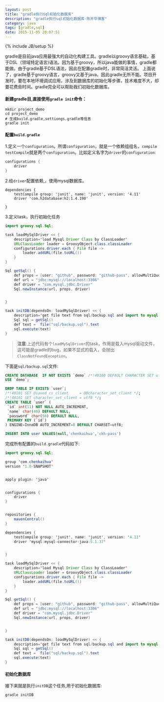 ```yaml
---
layout: post
title: "gradle执行sql初始化数据库"
description: "gradle执行sql初始化数据库-陈开华博客"
category: java
tags: [gradle,sql]
date: 2015-11-05 20:07:51
---
```

{% include JB/setup %}

gradle是目前java应用最强大的自动化构建工具。gradle以groovy语言基础，基于DSL（领域特定语言)语法。因为基于groovy，所以java能做的事情，gradle都能做。由于gradle基于DSL语法，因此在配置gradle时，非常简洁灵活。
上面说了，gradle基于groovy语言，groovy又基于java，因此gradle无所不能。项目开发时，要在本地环境调试应用，涉及到数据库的初始化等步骤，技术难度不大，却要花费些时间。gradle完全可以帮助我们初始化数据库。<!--break-->

#### 新建gradle目,直接使用`gradle init`命令：

```shell
mkdir project_demo
cd project_demo
# 生成build.gradle,settiongs.gradle等信息
gradle init
```

#### 配置`build.gradle`

1.定义一个`configuration`。所谓`configuration`，就是一个依赖组组名，`compile` `testCompile`就是两个`configuration`。比如定义名字为`driver`的`configuration`:

``` groovy
configurations {
    driver
}
```
2.给`driver`配置依赖,，使用mysql数据库。

```
dependencies {
    testCompile group: 'junit', name: 'junit', version: '4.11'
    driver 'com.h2database:h2:1.4.190'

}

```

3.定义task，执行初始化任务

```java
import groovy.sql.Sql;

task loadMySqlDriver << {
    description='load Mysql Driver Class by ClassLoader'
    URLClassLoader loader = GroovyObject.class.classLoader
    configurations.driver.each { File file ->
        loader.addURL(file.toURL())
    }
}

Sql getSql() {
    def props = [user: "github", password: "github-pass", allowMultiQueries: 'true'] as Properties
    def url = "jdbc:mysql://localhost:3306"
    def driver = "com.mysql.jdbc.Driver"
    Sql.newInstance(url, props, driver)


}

task initDB(dependsOn: loadMySqlDriver) << {
    description='get file text from sql/backup.sql and import to mysql'
    Sql sql = getSql()
    def text =  file("sql/backup.sql").text
    sql.execute(text)
}

```
>  **注意**:上述代码有个`loadMySqlDriver`的task，作用是载入mysql驱动文件，这可能是gradle的bug，如果不显式的载入，会抛出`ClassNotFoundException`。

下面是`sql/backup.sql`文件:

```sql
CREATE DATABASE  IF NOT EXISTS `demo` /*!40100 DEFAULT CHARACTER SET utf8 */;
USE `demo`;

DROP TABLE IF EXISTS `user`;
/*!40101 SET @saved_cs_client     = @@character_set_client */;
/*!40101 SET character_set_client = utf8 */;
CREATE TABLE `user` (
 `id` int(11) NOT NULL AUTO_INCREMENT,
 `name` char(40) DEFAULT NULL,
 `password` char(50) DEFAULT NULL,
 PRIMARY KEY (`id`)
) ENGINE=InnoDB AUTO_INCREMENT=8 DEFAULT CHARSET=utf8;

INSERT INTO user VALUES(null,'chenkaihua','ckh-pass')
```

完成所有配置的`build.gradle`代码如下:

```java
import groovy.sql.Sql;

group 'com.chenkaihua'
version '1.0-SNAPSHOT'


apply plugin: 'java'


configurations {
    driver
}


repositories {
    mavenCentral()
}

dependencies {
    testCompile group: 'junit', name: 'junit', version: '4.11'
    driver 'mysql:mysql-connector-java:5.1.37'


}

task loadMySqlDriver << {
    description='load Mysql Driver Class by ClassLoader'
    URLClassLoader loader = GroovyObject.class.classLoader
    configurations.driver.each { File file ->
        loader.addURL(file.toURL())
    }
}

Sql getSql() {
    def props = [user: "github", password: "github-pass", allowMultiQueries: 'true'] as Properties
    def url = "jdbc:mysql://localhost:3306"
    def driver = "com.mysql.jdbc.Driver"
    Sql.newInstance(url, props, driver)


}

task initDB(dependsOn: loadMySqlDriver) << {
    description='get file text from sql/backup.sql and import to mysql'
    Sql sql = getSql()
    def text =  file("sql/backup.sql").text
    sql.execute(text)
}

```

#### 初始化数据库

接下来就是执行`initDB`这个任务,用于初始化数据库:

```
gradle initDB
```

